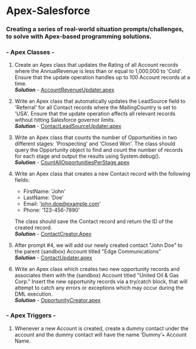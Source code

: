 # Apex-Salesforce
<h3>Creating a series of real-world situation prompts/challenges, to solve with Apex-based programming solutions.</h3>

<h3> - Apex Classes - </h3>

1) Create an Apex class that updates the Rating of all Account records where the AnnualRevenue is less than or equal to 1,000,000 to 'Cold'. Ensure that the update operation handles up to 100 Account records at a time.
    <br>**_Solution_** - [AccountRevenueUpdater.apex](https://github.com/freemacj/Apex-Salesforce/blob/main/AccountRevenueUpdater.apex)


2) Write an Apex class that automatically updates the LeadSource field to 'Referral' for all Contact records where the MailingCountry is set to 'USA'. Ensure that the update operation affects all relevant records without hitting Salesforce governor limits.
    <br>**_Solution_** - [ContactLeadSourceUpdater.apex](https://github.com/freemacj/Apex-Salesforce/blob/main/AccountRevenueUpdater.apex)

3) Write an Apex class that counts the number of Opportunities in two different stages: 'Prospecting' and 'Closed Won'. The class should query the Opportunity object to find and count the number of records for each stage and output the results using System.debug().
    <br>**_Solution_** - [CountAllOpportunitiesPerStage.apex](https://github.com/freemacj/Apex-Salesforce/blob/main/CountAllOpportunitiesPerStage.apex)



4) Write an Apex class that creates a new Contact record with the following fields:

    - FirstName: 'John'
    - LastName: 'Doe'
    - Email: 'john.doe@example.com'
    - Phone: '123-456-7890'

    The class should save the Contact record and return the ID of the created record.
    <br>**_Solution_** - [ContactCreator.Apex](https://github.com/freemacj/Apex-Salesforce/blob/main/ContactCreator.Apex)

5) After prompt #4, we will add our newly created contact "John Doe" to the parent (sandbox) Account titled "Edge Communications"
    <br>**_Solution_** - [ContactUpdater.apex](https://github.com/freemacj/Apex-Salesforce/blob/main/ContactUpdater.apex)

6) Write an Apex class which creates two new opportunity records and associates them with the (sandbox) Account titled "United Oil & Gas Corp." Insert the new opportunity records via a try/catch block, that will attempt to catch any errors or exceptions which may occur during the DML execution.
    <br>**_Solution_** - [OpportunityCreator.apex](https://github.com/freemacj/Apex-Salesforce/blob/main/OpportunityCreator.apex)


<h3> - Apex Triggers - </h3>

1) Whenever a new Account is created, create a dummy contact under the account and the dummy contact will have the name ‘Dummy’+ Account Name.
    
